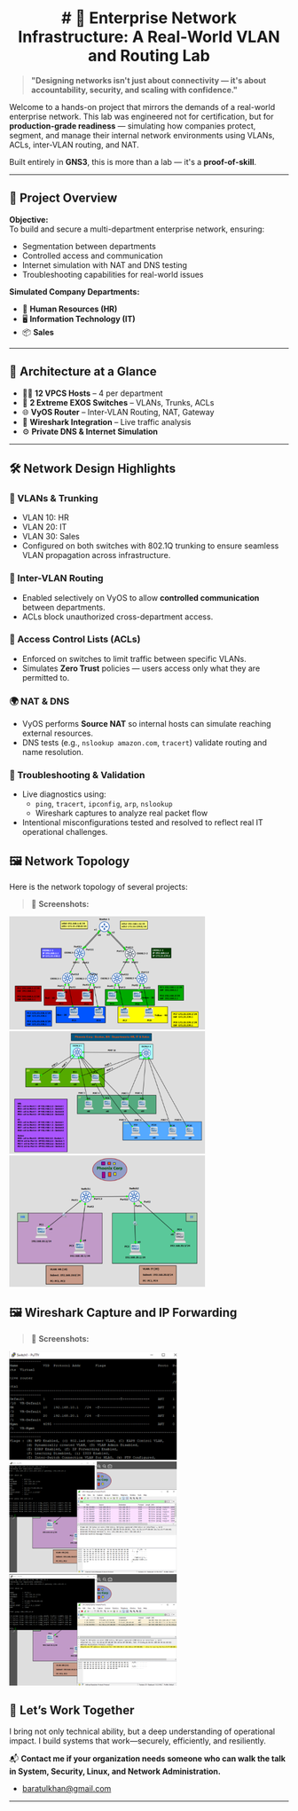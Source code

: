 <div align="center">
<h1># 🏢 Enterprise Network Infrastructure: A Real-World VLAN and Routing Lab</h1>
</div>

> **"Designing networks isn't just about connectivity — it's about accountability, security, and scaling with confidence."**

Welcome to a hands-on project that mirrors the demands of a real-world enterprise network. This lab was engineered not for certification, but for **production-grade readiness** — simulating how companies protect, segment, and manage their internal network environments using VLANs, ACLs, inter-VLAN routing, and NAT.  

Built entirely in **GNS3**, this is more than a lab — it's a **proof-of-skill**.

---

## 🚀 Project Overview

**Objective:**  
To build and secure a multi-department enterprise network, ensuring:
- Segmentation between departments  
- Controlled access and communication  
- Internet simulation with NAT and DNS testing  
- Troubleshooting capabilities for real-world issues  

**Simulated Company Departments:**  
- 📁 **Human Resources (HR)**  
- 🖥️ **Information Technology (IT)**  
- 📦 **Sales**

---

## 🧩 Architecture at a Glance

- 🧑‍💻 **12 VPCS Hosts** – 4 per department  
- 🧠 **2 Extreme EXOS Switches** – VLANs, Trunks, ACLs  
- 🌐 **VyOS Router** – Inter-VLAN Routing, NAT, Gateway  
- 🧪 **Wireshark Integration** – Live traffic analysis  
- ⚙️ **Private DNS & Internet Simulation**

---

## 🛠️ Network Design Highlights

### 🔹 VLANs & Trunking
- VLAN 10: HR  
- VLAN 20: IT  
- VLAN 30: Sales  
- Configured on both switches with 802.1Q trunking to ensure seamless VLAN propagation across infrastructure.

### 🔸 Inter-VLAN Routing
- Enabled selectively on VyOS to allow **controlled communication** between departments.  
- ACLs block unauthorized cross-department access.

### 🔐 Access Control Lists (ACLs)
- Enforced on switches to limit traffic between specific VLANs.  
- Simulates **Zero Trust** policies — users access only what they are permitted to.

### 🌍 NAT & DNS
- VyOS performs **Source NAT** so internal hosts can simulate reaching external resources.  
- DNS tests (e.g., `nslookup amazon.com`, `tracert`) validate routing and name resolution.

### 🧰 Troubleshooting & Validation
- Live diagnostics using:
  - `ping`, `tracert`, `ipconfig`, `arp`, `nslookup`  
  - Wireshark captures to analyze real packet flow
- Intentional misconfigurations tested and resolved to reflect real IT operational challenges.

## 🖼️ Network Topology

Here is the network topology of several projects:
> 🔽 **Screenshots:**
<img src="https://github.com/InfoSec01/Network-Administration/blob/main/Topology%20-%20Installing%20and%20Configuring%20Routers.png" width="70%"/>
<img src="https://github.com/InfoSec01/Network-Administration/blob/main/Topology%20-%20Designing%20Implementing%20Logical%20Networks%20.png" width="70%"/>
<img src="https://github.com/InfoSec01/Network-Administration/blob/main/Topology%20-%20Analyzing%20Troubleshooting%20Network%20Traffic%20Connectivity.png" width="70%"/>

## 🖼️ Wireshark Capture and IP Forwarding
> 🔽 **Screenshots:**
<img src="https://github.com/InfoSec01/Network-Administration/blob/main/hr-it-forwarding-vlan.png" width="60%"/>
<img src="https://github.com/InfoSec01/Network-Administration/blob/main/icpm-capture-wireshark.png" width="60%"/>
<img src="https://github.com/InfoSec01/Network-Administration/blob/main/arp-capture-wireshark.png" width="60%"/>

## 🚀 Let’s Work Together

I bring not only technical ability, but a deep understanding of operational impact. I build systems that work—securely, efficiently, and resiliently.

📬 **Contact me if your organization needs someone who can walk the talk in System, Security, Linux, and Network Administration.**
- baratulkhan@gmail.com

---
